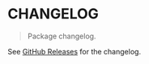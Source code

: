 # CHANGELOG

> Package changelog.

See [GitHub Releases](https://github.com/stdlib-js/stats-base-dists-triangular-logpdf/releases) for the changelog.